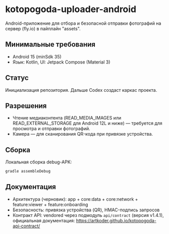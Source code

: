 # kotopogoda-uploader-android

Android-приложение для отбора и безопасной отправки фотографий на сервер (fly.io) в пайплайн "assets".

## Минимальные требования
- Android 15 (minSdk 35)
- Язык: Kotlin, UI: Jetpack Compose (Material 3)

## Статус
Инициализация репозитория. Дальше Codex создаст каркас проекта.

## Разрешения
- Чтение медиаконтента (READ_MEDIA_IMAGES или READ_EXTERNAL_STORAGE для Android 12L и ниже) — требуется для просмотра и отправки фотографий.
- Камера — для сканирования QR-кода при привязке устройства.

## Сборка
Локальная сборка debug-APK:

```sh
gradle assembleDebug
```

## Документация
- Архитектура (черновик): app + core:data + core:network + feature:viewer + feature:onboarding
- Безопасность: привязка устройства (QR), HMAC-подпись запросов
- Контракт API: vendored через подмодуль `api/contract` (версия v1.4.1), официальная документация: https://artkoder.github.io/kotopogoda-api-contract/
